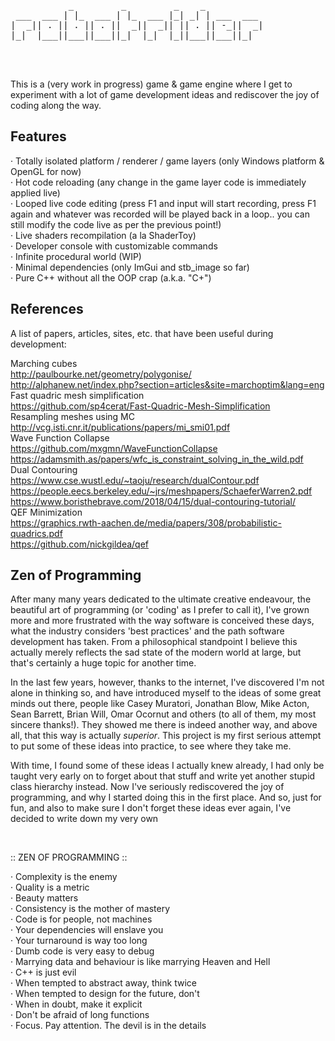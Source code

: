 <pre>

                                              
           _         _         _    _           
 ___  ___ | |_  ___ | |_  ___ |_| _| | ___  ___ 
|  _|| . || . || . ||  _||  _|| || . || -_||  _|
|_|  |___||___||___||_|  |_|  |_||___||___||_|  
                                                

                                                                        
</pre>

This is a (very work in progress) game & game engine where I get to experiment with a lot of game development ideas and rediscover the joy of coding along the way.

## Features

· Totally isolated platform / renderer / game layers (only Windows platform & OpenGL for now)<br/>
· Hot code reloading (any change in the game layer code is immediately applied live)<br />
· Looped live code editing (press F1 and input will start recording, press F1 again and whatever was recorded will be played back in a loop.. you can still modify the code live as per the previous point!)<br />
· Live shaders recompilation (a la ShaderToy)<br/>
· Developer console with customizable commands<br />
· Infinite procedural world (WIP)<br/>
· Minimal dependencies (only ImGui and stb_image so far)<br/>
· Pure C++ without all the OOP crap (a.k.a. "C+")<br/>


## References
A list of papers, articles, sites, etc. that have been useful during development:

Marching cubes <br/>
http://paulbourke.net/geometry/polygonise/ <br/>
http://alphanew.net/index.php?section=articles&site=marchoptim&lang=eng <br/>
Fast quadric mesh simplification <br/>
https://github.com/sp4cerat/Fast-Quadric-Mesh-Simplification <br/>
Resampling meshes using MC <br/>
http://vcg.isti.cnr.it/publications/papers/mi_smi01.pdf <br/>
Wave Function Collapse <br/>
https://github.com/mxgmn/WaveFunctionCollapse <br/>
https://adamsmith.as/papers/wfc_is_constraint_solving_in_the_wild.pdf <br/>
Dual Contouring <br/>
https://www.cse.wustl.edu/~taoju/research/dualContour.pdf <br/>
https://people.eecs.berkeley.edu/~jrs/meshpapers/SchaeferWarren2.pdf <br/>
https://www.boristhebrave.com/2018/04/15/dual-contouring-tutorial/ <br/>
QEF Minimization <br/>
https://graphics.rwth-aachen.de/media/papers/308/probabilistic-quadrics.pdf <br/>
https://github.com/nickgildea/qef <br/>



## Zen of Programming

After many many years dedicated to the ultimate creative endeavour, the beautiful art of programming (or 'coding' as I prefer to call it), I've grown more and more frustrated with the way software is conceived these days, what the industry considers 'best practices' and the path software development has taken. From a philosophical standpoint I believe this actually merely reflects the sad state of the modern world at large, but that's certainly a huge topic for another time.

In the last few years, however, thanks to the internet, I've discovered I'm not alone in thinking so, and have introduced myself to the ideas of some great minds out there, people like Casey Muratori, Jonathan Blow, Mike Acton, Sean Barrett, Brian Will, Omar Ocornut and others (to all of them, my most sincere thanks!). They showed me there is indeed another way, and above all, that this way is actually *superior*. This project is my first serious attempt to put some of these ideas into practice, to see where they take me.

With time, I found some of these ideas I actually knew already, I had only be taught very early on to forget about that stuff and write yet another stupid class hierarchy instead. Now I've seriously rediscovered the joy of programming, and why I started doing this in the first place. And so, just for fun, and also to make sure I don't forget these ideas ever again, I've decided to write down my very own

<br/>

   :: ZEN OF PROGRAMMING ::

 · Complexity is the enemy<br/>
 · Quality is a metric<br/>
 · Beauty matters<br/>
 · Consistency is the mother of mastery<br/>
 · Code is for people, not machines<br/>
 · Your dependencies will enslave you<br/>
 · Your turnaround is way too long<br/>
 · Dumb code is very easy to debug<br/>
 · Marrying data and behaviour is like marrying Heaven and Hell<br/>
 · C++ is just evil<br/>
 · When tempted to abstract away, think twice<br/>
 · When tempted to design for the future, don't<br/>
 · When in doubt, make it explicit<br/>
 · Don't be afraid of long functions<br/>
 · Focus. Pay attention. The devil is in the details<br/>


